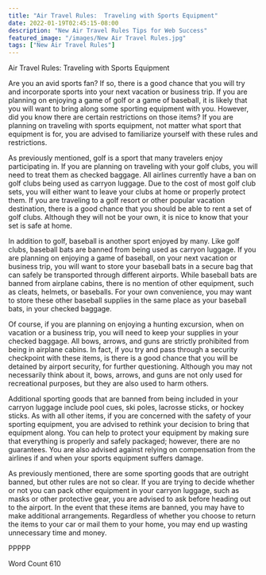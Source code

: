 ```yaml
---
title: "Air Travel Rules:  Traveling with Sports Equipment"
date: 2022-01-19T02:45:15-08:00
description: "New Air Travel Rules Tips for Web Success"
featured_image: "/images/New Air Travel Rules.jpg"
tags: ["New Air Travel Rules"]
---
```


Air Travel Rules:  Traveling with Sports Equipment

Are you an avid sports fan?  If so, there is a good chance that you will try and incorporate sports into your next vacation or business trip. If you are planning on enjoying a game of golf or a game of baseball, it is likely that you will want to bring along some sporting equipment with you.  However, did you know there are certain restrictions on those items?  If you are planning on traveling with sports equipment, not matter what sport that equipment is for, you are advised to familiarize yourself with these rules and restrictions.

As previously mentioned, golf is a sport that many travelers enjoy participating in.  If you are planning on traveling with your golf clubs, you will need to treat them as checked baggage. All airlines currently have a ban on golf clubs being used as carryon luggage.  Due to the cost of most golf club sets, you will either want to leave your clubs at home or properly protect them.  If you are traveling to a golf resort or other popular vacation destination, there is a good chance that you should be able to rent a set of golf clubs. Although they will not be your own, it is nice to know that your set is safe at home.

In addition to golf, baseball is another sport enjoyed by many.  Like golf clubs, baseball bats are banned from being used as carryon luggage.  If you are planning on enjoying a game of baseball, on your next vacation or business trip, you will want to store your baseball bats in a secure bag that can safely be transported through different airports.  While baseball bats are banned from airplane cabins, there is no mention of other equipment, such as cleats, helmets, or baseballs.  For your own convenience, you may want to store these other baseball supplies in the same place as your baseball bats, in your checked baggage.

Of course, if you are planning on enjoying a hunting excursion, when on vacation or a business trip, you will need to keep your supplies in your checked baggage.  All bows, arrows, and guns are strictly prohibited from being in airplane cabins. In fact, if you try and pass through a security checkpoint with these items, is there is a good chance that you will be detained by airport security, for further questioning. Although you may not necessarily think about it, bows, arrows, and guns are not only used for recreational purposes, but they are also used to harm others. 

Additional sporting goods that are banned from being included in your carryon luggage include pool cues, ski poles, lacrosse sticks, or hockey sticks.  As with all other items, if you are concerned with the safety of your sporting equipment, you are advised to rethink your decision to bring that equipment along.  You can help to protect your equipment by making sure that everything is properly and safely packaged; however, there are no guarantees.  You are also advised against relying on compensation from the airlines if and when your sports equipment suffers damage.  

As previously mentioned, there are some sporting goods that are outright banned, but other rules are not so clear.  If you are trying to decide whether or not you can pack other equipment in your carryon luggage, such as masks or other protective gear, you are advised to ask before heading out to the airport. In the event that these items are banned, you may have to make additional arrangements. Regardless of whether you choose to return the items to your car or mail them to your home, you may end up wasting unnecessary time and money.

PPPPP

Word Count 610

